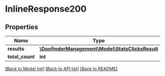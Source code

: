 # InlineResponse200

## Properties
Name | Type | Description | Notes
------------ | ------------- | ------------- | -------------
**results** | [**\DoofinderManagement\Model\StatsClicksResult**](StatsClicksResult.md) |  | [optional] 
**total_count** | **int** |  | [optional] 

[[Back to Model list]](../../../README_MANAGEMENT.md#documentation-for-models) [[Back to API list]](../../../README_MANAGEMENT.md#documentation-for-api-endpoints) [[Back to README]](../../../README_MANAGEMENT.md)

